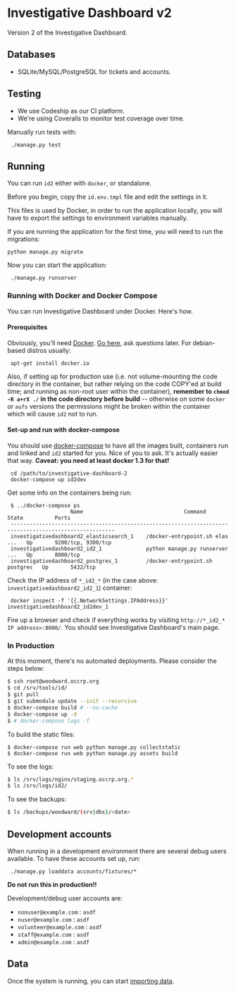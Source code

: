 # Investigative Dashboard v2

Version 2 of the Investigative Dashboard.

## Databases

 * SQLite/MySQL/PostgreSQL for tickets and accounts.

## Testing

 * We use Codeship as our CI platform.
 * We're using Coveralls to monitor test coverage over time.

Manually run tests with:
```
 ./manage.py test
```

## Running

You can run `id2` either with `docker`, or standalone.

Before you begin, copy the `id.env.tmpl` file and edit the settings in it.

This files is used by Docker, in order to run the application locally,
you will have to export the settings to environment variables manually.

If you are running the application for the first time, you will need to
run the migrations:
```
python manage.py migrate
```

Now you can start the application:

```
 ./manage.py runserver
```

### Running with Docker and Docker Compose

You can run Investigative Dashboard under Docker. Here's how.

#### Prerequisites

Obviously, you'll need [Docker](http://docker.io/). [Go here](https://docs.docker.com/installation/#installation), ask questions later. For debian-based distros usually:

```
 apt-get install docker.io
```

Also, if setting up for production use (i.e. not volume-mounting the code directory in the container, but rather relying on the code COPY'ed at build time; and running as non-root user within the container), **remember to `chmod -R a+rX ./` in the code directory before build** -- otherwise on some `docker` or `aufs` versions the permissions might be broken within the container which will cause `id2` not to run.

#### Set-up and run with docker-compose

You should use [docker-compose](http://docs.docker.com/compose/) to have all the images built, containers run and linked and `id2` started for you. Nice of you to ask. It's actually easier that way. **Caveat: you need at least docker 1.3 for that!**

```
 cd /path/to/investigative-dashboard-2
 docker-compose up id2dev
```

Get some info on the containers being run:
```
 $ ../docker-compose ps
                    Name                                Command               State          Ports
 -------------------------------------------------------------------------------------------------------
 investigativedashboard2_elasticsearch_1    /docker-entrypoint.sh elas ...   Up       9200/tcp, 9300/tcp
 investigativedashboard2_id2_1              python manage.py runserver ...   Up       8000/tcp
 investigativedashboard2_postgres_1         /docker-entrypoint.sh postgres   Up       5432/tcp
```

Check the IP address of `*_id2_*` (in the case above: `investigativedashboard2_id2_1`) container:

```
 docker inspect -f '{{.NetworkSettings.IPAddress}}' investigativedashboard2_id2dev_1
```

Fire up a browser and check if everything works by visiting `http://*_id2_* IP address>:8000/`. You should see Investigative Dashboard's main page.

### In Production

At this moment, there's no automated deployments.
Please consider the steps below:

```bash
$ ssh root@woodward.occrp.org
$ cd /srv/tools/id/
$ git pull
$ git submodule update --init --recursive
$ docker-compose build # --no-cache
$ docker-compose up -d
$ # docker-compose logs -f
```

To build the static files:

```
$ docker-compose run web python manage.py collectstatic
$ docker-compose run web python manage.py assets build
```

To see the logs:

```bash
$ ls /srv/logs/nginx/staging.occrp.org.*
$ ls /srv/logs/id2/
```

To see the backups:

```bash
$ ls /backups/woodward/(srv|dbs)/<date>
```

## Development accounts

When running in a development environment there are several debug users available. To have these accounts set up, run:

```
 ./manage.py loaddata accounts/fixtures/*
```

**Do not run this in production!!**

Development/debug user accounts are:
 - `nonuser@example.com` : `asdf`
 - `nuser@example.com` : `asdf`
 - `volunteer@example.com` : `asdf`
 - `staff@example.com` : `asdf`
 - `admin@example.com` : `asdf`


## Data

Once the system is running, you can start [importing data](data/importers/README.md).
